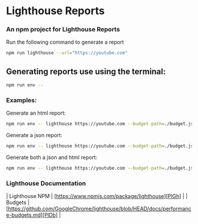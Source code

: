 # Lighthouse Reports
### An npm project for Lighthouse Reports
Run the following command to generate a report
```sh
npm run lighthouse --url="https://youtube.com"
```

## Generating reports use using the terminal:
```sh
npm run env -- 
```

### Examples:

Generate an html report:
```sh
npm run env -- lighthouse https://youtube.com --budget-path=./budget.json --output-path=./reports/report.html --chrome-flags=\"--headless\" --view=true
```

Generate a json report:
```sh
npm run env -- lighthouse https://youtube.com --budget-path=./budget.json --output=json --output-path=./reports/report.json --chrome-flags=\"--headless\" --view=true
```

Generate both a json and html report:
```sh
npm run env -- lighthouse https://youtube.com --budget-path=./budget.json --output="html","json" --output-path=./reports/report --chrome-flags=\"--headless\" --view=true
```


### Lighthouse Documentation
| Lighthouse NPM | [https://www.npmjs.com/package/lighthouse][PlGh] |
| Budgets | [https://github.com/GoogleChrome/lighthouse/blob/HEAD/docs/performance-budgets.md][PlDb] |
